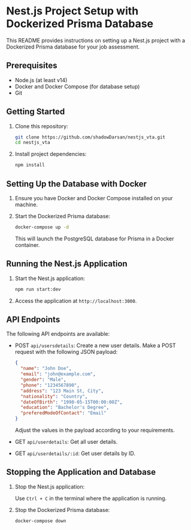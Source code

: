 # Nest.js Project Setup with Dockerized Prisma Database

This README provides instructions on setting up a Nest.js project with a Dockerized Prisma database for your job assessment.

## Prerequisites

- Node.js (at least v14)
- Docker and Docker Compose (for database setup)
- Git

## Getting Started

1. Clone this repository:

   ```bash
   git clone https://github.com/shadowDarsan/nestjs_vta.git
   cd nestjs_vta
   ```

2. Install project dependencies:

   ```bash
   npm install
   ```

## Setting Up the Database with Docker

1. Ensure you have Docker and Docker Compose installed on your machine.

2. Start the Dockerized Prisma database:

   ```bash
   docker-compose up -d
   ```

   This will launch the PostgreSQL database for Prisma in a Docker container.

## Running the Nest.js Application

1. Start the Nest.js application:

   ```bash
   npm run start:dev
   ```

2. Access the application at `http://localhost:3000`.

## API Endpoints

The following API endpoints are available:

- POST `api/usersdetails`: Create a new user details. Make a POST request with the following JSON payload:

  ```json
  {
  	"name": "John Doe",
  	"email": "john@example.com",
  	"gender": "Male",
  	"phone": "1234567890",
  	"address": "123 Main St, City",
  	"nationality": "Country",
  	"dateOfBirth": "1990-05-15T00:00:00Z",
  	"education": "Bachelor's Degree",
  	"preferedModeOfContact": "Email"
  }
  ```

  Adjust the values in the payload according to your requirements.

- GET `api/userdetails`: Get all user details.

- GET `api/userdetails/:id`: Get user details by ID.

## Stopping the Application and Database

1. Stop the Nest.js application:

   Use `Ctrl + C` in the terminal where the application is running.

2. Stop the Dockerized Prisma database:

   ```bash
   docker-compose down
   ```
